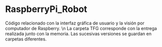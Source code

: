 # RaspberryPi_Robot
Código relacionado con la interfaz gráfica de usuario y la visión por computador de Raspberry. \n
La carpeta TFG corresponde con la entrega realizada junto con la memoria. Las sucesivas versiones se guardan en carpetas diferentes.
